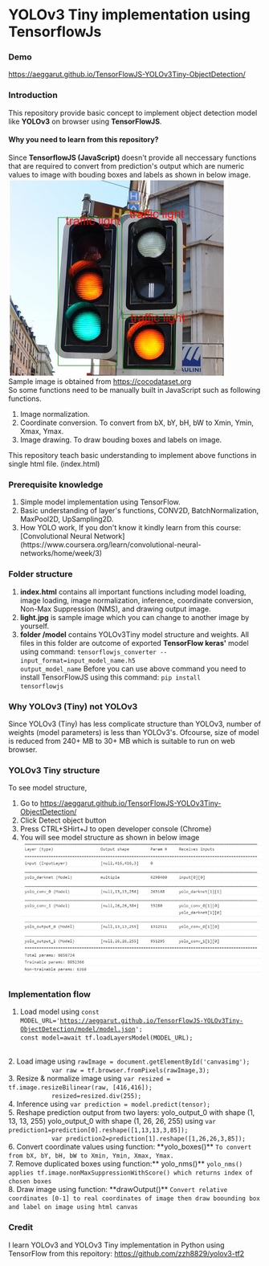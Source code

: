 # YOLOv3 Tiny implementation using TensorflowJs

### Demo
https://aeggarut.github.io/TensorFlowJS-YOLOv3Tiny-ObjectDetection/

### Introduction
This repository provide basic concept to implement object detection model like **YOLOv3** on browser using **TensorFlowJS**.
#### Why you need to learn from this repository?
Since **TensorflowJS (JavaScript)** doesn't provide all neccessary functions that are required to convert from prediction's output which are numeric values to  image with bouding boxes and labels as shown in below image.
 ![Drawn image](mdfiles/outputImage.JPG)
 <br>Sample image is obtained from https://cocodataset.org
<br>So some functions need to be manually built in JavaScript such as following functions.
<ol>
<li> Image normalization.</li>
<li> Coordinate conversion. To convert from bX, bY, bH, bW to Xmin, Ymin, Xmax, Ymax.</li>
<li> Image drawing. To draw bouding boxes and labels on image.</li>
</ol>
This repository teach basic understanding to implement above functions in single html file. (index.html)

### Prerequisite knowledge
<ol>
<li>Simple model implementation using TensorFlow.</li>
<li>Basic understanding of layer's functions, CONV2D, BatchNormalization, MaxPool2D, UpSampling2D.</li>
<li>How YOLO work, If you don't know it kindly learn from this course:
 [Convolutional Neural Network](https://www.coursera.org/learn/convolutional-neural-networks/home/week/3)</li>
</ol>


### Folder structure
1. **index.html** contains all important functions including model loading, image loading, image normalization, inference, coordinate conversion, Non-Max Suppression (NMS), and drawing output image.
2. **light.jpg** is sample image which you can change to another image by yourself.
3. **folder /model** contains YOLOv3Tiny model structure and weights. All files in this folder are outcome of exported **TensorFlow keras'** model using command:
<code>tensorflowjs_converter --input_format=input_model_name.h5 output_model_name</code>
Before you can use above command you need to install TensorFlowJS using this command: <code>pip install tensorflowjs</code>

### Why YOLOv3 (Tiny) not YOLOv3
Since YOLOv3 (Tiny) has less complicate structure than YOLOv3, number of weights (model parameters) is less than YOLOv3's. Ofcourse, size of model is reduced from 240+ MB to 30+ MB which is suitable to run on web browser.

### YOLOv3 Tiny structure
To see model structure, 
1. Go to https://aeggarut.github.io/TensorFlowJS-YOLOv3Tiny-ObjectDetection/ 
2. Click Detect object button
3. Press CTRL+SHirt+J to open developer console (Chrome)
4. You will see model structure as shown in below image
![Drawn image](mdfiles/YOLOv3TinyStructure.JPG)

### Implementation flow
1. Load model using 
<code>const MODEL_URL='https://aeggarut.github.io/TensorFlowJS-YOLOv3Tiny-ObjectDetection/model/model.json';
            const model=await tf.loadLayersModel(MODEL_URL);</code>
<br>
2. Load image using
<code>rawImage = document.getElementById('canvasimg');
            var raw = tf.browser.fromPixels(rawImage,3);</code>
<br>
3. Resize & normalize image using
<code>var resized = tf.image.resizeBilinear(raw, [416,416]);
            resized=resized.div(255);</code>
<br>
4. Inference using
<code>var prediction = model.predict(tensor);</code>
<br>
5. Reshape prediction output from two layers: 
yolo_output_0 with shape (1, 13, 13, 255)
yolo_output_0 with shape (1, 26, 26, 255)
using
<code>var prediction1=prediction[0].reshape([1,13,13,3,85]);
            var prediction2=prediction[1].reshape([1,26,26,3,85]);</code>
<br>
6. Convert coordinate values using function: **yolo_boxes()**
<code>To convert from bX, bY, bH, bW to Xmin, Ymin, Xmax, Ymax.</code>
<br>
7. Remove duplicated boxes using function:** yolo_nms()**
<code>yolo_nms() applies tf.image.nonMaxSuppressionWithScore() which returns index of chosen boxes</code>
<br>
8. Draw image using function: **drawOutput()**
<code>Convert relative coordinates [0-1] to real coordinates of image then draw boounding box and label on image using html canvas</code>

### Credit
I learn YOLOv3 and YOLOv3 Tiny implementation in Python using TensorFlow from this repoitory: https://github.com/zzh8829/yolov3-tf2

